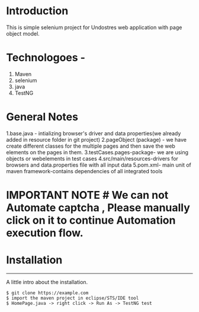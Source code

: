 # Introduction
This is simple selenium project for Undostres web application with page object model.

# Technologoes -
1) Maven
2) selenium
3) java
4) TestNG

# General Notes
1.base.java - intializing browser's driver and data properties(we already added in resource folder in git project) 
2.pageObject (package) -  we have create different classes for the multiple pages and then save the web elements on the pages in them.
3.testCases.pages-package- we are using objects or webelements in test cases
4.src/main/resources-drivers for browsers and data.properties file with all input data
5.pom.xml- main unit of maven framework-contains dependencies of all integrated tools
 
# IMPORTANT NOTE # We can not Automate captcha , Please manually click on it to continue Automation execution flow. 

# Installation
***
A little intro about the installation. 
```
$ git clone https://example.com
$ import the maven project in eclipse/STS/IDE tool
$ HomePage.java -> right click -> Run As -> TestNG test
```
